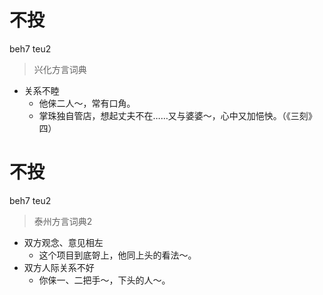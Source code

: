 # 不投
beh7 teu2
> 兴化方言词典
- 关系不睦
  - 他俫二人～，常有口角。
  - 掌珠独自管店，想起丈夫不在……又与婆婆～，心中又加悒怏。（《三刻》四）

# 不投
beh7 teu2
> 泰州方言词典2
- 双方观念、意见相左
  - 这个项目到底哿上，他同上头的看法～。
- 双方人际关系不好
  - 你俫一、二把手～，下头的人～。
